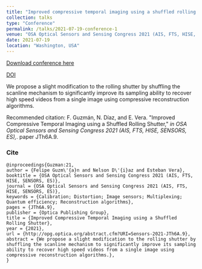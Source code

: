 ```yaml
---
title: "Improved compressive temporal imaging using a shuffled rolling shutter"
collection: talks
type: "Conference"
permalink: /talks/2021-07-19-conference-1
venue: "OSA Optical Sensors and Sensing Congress 2021 (AIS, FTS, HISE, SENSORS, ES), Washington, virtual event"
date: 2021-07-19
location: "Washington, USA"
---
```


[Download conference here](https://nelson10.github.io/files/Conference10.pdf)

[DOI](https://doi.org/10.1364/AIS.2021.JTh6A.9)

We propose a slight modification to the rolling shutter by shuffling the scanline mechanism to significantly improve its sampling ability to recover high speed videos from a single image using compressive reconstruction algorithms.

Recommended citation: F. Guzmán, N. Díaz, and E. Vera. "Improved Compressive Temporal Imaging using a Shuffled Rolling Shutter," <i>in OSA Optical Sensors and Sensing Congress 2021 (AIS, FTS, HISE, SENSORS, ES),</i>. paper JTh6A.9.

### Cite

```
@inproceedings{Guzman:21,
author = {Felipe Guzm\'{a}n and Nelson D\'{i}az and Esteban Vera},
booktitle = {OSA Optical Sensors and Sensing Congress 2021 (AIS, FTS, HISE, SENSORS, ES)},
journal = {OSA Optical Sensors and Sensing Congress 2021 (AIS, FTS, HISE, SENSORS, ES)},
keywords = {Calibration; Distortion; Image sensors; Multiplexing; Quantum efficiency; Reconstruction algorithms},
pages = {JTh6A.9},
publisher = {Optica Publishing Group},
title = {Improved Compressive Temporal Imaging using a Shuffled Rolling Shutter},
year = {2021},
url = {http://opg.optica.org/abstract.cfm?URI=Sensors-2021-JTh6A.9},
abstract = {We propose a slight modification to the rolling shutter by shuffling the scanline mechanism to significantly improve its sampling ability to recover high speed videos from a single image using compressive reconstruction algorithms.},
}
```

